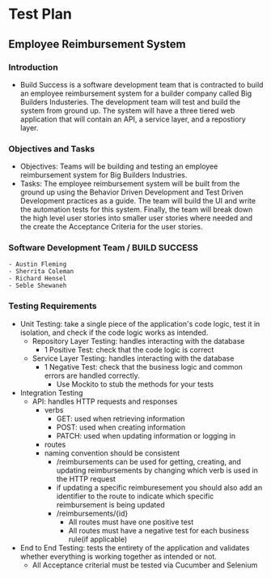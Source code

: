 # Test Plan

## Employee Reimbursement System
### Introduction
- Build Success is a software development team that is contracted to build an employee reimbursement system for a builder company called Big Builders Industeries. The development team will test and build the system from ground up. The system will have a three tiered web application that will contain an API, a service layer, and a repostiory layer.  

###  Objectives and Tasks
- Objectives: Teams will be building and testing an employee reimbursement system for Big Builders Industries.
- Tasks: The employee reimbursement system will be built from the ground up using the Behavior Driven Development and Test Driven Development practices as a guide. The team will build the UI and write the automation tests for this system. Finally, the team will break down the high level user stories into smaller user stories where needed and the create the Acceptance Criteria for the user stories.
### Software Development Team / BUILD SUCCESS
    - Austin Fleming
    - Sherrita Coleman
    - Richard Hensel
    - Seble Shewaneh
### Testing Requirements
- Unit Testing: 
take a single piece of the application's code logic, test it in isolation, and check if the code logic works as intended. 
    - Repository Layer Testing: handles interacting with the database
        - 1 Positive Test: check that the code logic is correct
    - Service Layer Testing: handles interacting with the database
        - 1 Negative Test: check that the business logic and common errors are handled correctly.
            - Use Mockito to stub the methods for your tests
- Integration Testing 
    - API: handles HTTP requests and responses
        - verbs
            - GET: used when retrieving information
            - POST: used when creating information
            - PATCH: used when updating information or logging in
        - routes
        - naming convention should be consistent
            - /reimbursements can be used for getting, creating, and updating reimbursements by changing which verb is used in the HTTP request
            - if updating a specific reimburesement you should also add an identifier to the route to indicate which specific reimbursement is being updated
             - /reimbursements/{id}
                - All routes must have one positive test
                - All routes must have a negative test for each business rule(if applicable)
- End to End Testing: tests the entirety of the application and validates whether everything is working together as intended or not.
    - All Acceptance criterial must be tested via Cucumber and Selenium
## 